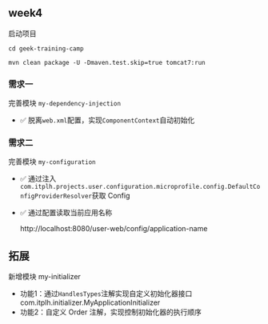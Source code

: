 ## week4

启动项目
```
cd geek-training-camp

mvn clean package -U -Dmaven.test.skip=true tomcat7:run
```

### 需求一

完善模块 `my-dependency-injection`
- ✅ 脱离`web.xml`配置，实现`ComponentContext`自动初始化

### 需求二

完善模块 `my-configuration`

- ✅ 通过注入`com.itplh.projects.user.configuration.microprofile.config.DefaultConfigProviderResolver`获取 Config

- ✅ 通过配置读取当前应用名称

    http://localhost:8080/user-web/config/application-name

## 拓展

新增模块 my-initializer
- 功能1：通过`HandlesTypes`注解实现自定义初始化器接口 com.itplh.initializer.MyApplicationInitializer
- 功能2：自定义 Order 注解，实现控制初始化器的执行顺序
